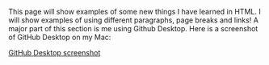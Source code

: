 <a href="https://ericawolff.github.io/EricaWolffMART2023HW/Assignment5/index.html"></a>

<p>This page will show examples of some new things I have learned in HTML. I will show examples of using different paragraphs, page breaks and links! A major part of this section is me using Github Desktop. Here is a screenshot of GitHub Desktop on my Mac:</p>

[GitHub Desktop screenshot](<Screenshot 2023-10-01 at 10.45.30 PM.png>)
